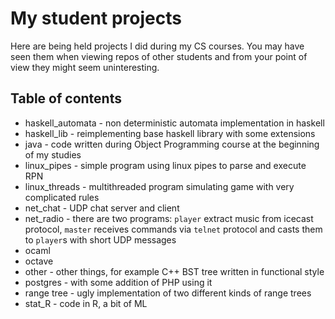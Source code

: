 # My student projects
Here are being held projects I did during my CS courses. You may have
seen them when viewing repos of other students and from your point of
view they might seem uninteresting.

## Table of contents

* haskell_automata - non deterministic automata implementation in haskell
* haskell_lib - reimplementing base haskell library with some extensions
* java - code written during Object Programming course at the beginning of my studies
* linux_pipes - simple program using linux pipes to parse and execute RPN
* linux_threads - multithreaded program simulating game with very complicated rules
* net_chat - UDP chat server and client
* net_radio - there are two programs: `player` extract music from icecast protocol, `master` receives commands via `telnet` protocol and casts them to `player`s with short UDP messages
* ocaml
* octave
* other - other things, for example C++ BST tree written in functional style
* postgres - with some addition of PHP using it
* range tree - ugly implementation of two different kinds of range trees
* stat_R - code in R, a bit of ML
